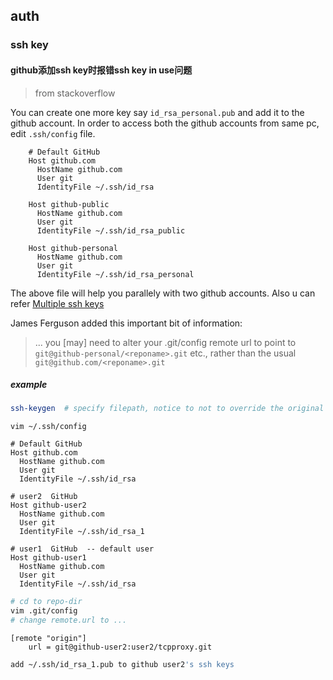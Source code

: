 

## auth



### ssh key



#### github添加ssh key时报错ssh key in use问题



> from stackoverflow

You can create one more key say `id_rsa_personal.pub` and add it to the github account. In order to access both the github accounts from same pc, edit `.ssh/config` file.

```
    # Default GitHub
    Host github.com
      HostName github.com
      User git
      IdentityFile ~/.ssh/id_rsa

    Host github-public
      HostName github.com
      User git
      IdentityFile ~/.ssh/id_rsa_public

    Host github-personal
      HostName github.com
      User git
      IdentityFile ~/.ssh/id_rsa_personal

```

The above file will help you parallely with two github accounts. Also u can refer [Multiple ssh keys](https://stackoverflow.com/questions/2419566/best-way-to-use-multiple-ssh-private-keys-on-one-client)

James Ferguson added this important bit of information:

> ... you [may] need to alter your .git/config remote url to point to `git@github-personal/<reponame>.git` etc., rather than the usual `git@github.com/<reponame>.git`



##### example



```sh
ssh-keygen  # specify filepath, notice to not to override the original one
```





```shell
vim ~/.ssh/config
```



```
# Default GitHub
Host github.com
  HostName github.com
  User git
  IdentityFile ~/.ssh/id_rsa

# user2  GitHub
Host github-user2
  HostName github.com
  User git
  IdentityFile ~/.ssh/id_rsa_1

# user1  GitHub  -- default user
Host github-user1
  HostName github.com
  User git
  IdentityFile ~/.ssh/id_rsa
```



```sh
# cd to repo-dir
vim .git/config
# change remote.url to ...
```

```
[remote "origin"]
	url = git@github-user2:user2/tcpproxy.git
```



```sh
add ~/.ssh/id_rsa_1.pub to github user2's ssh keys
```














